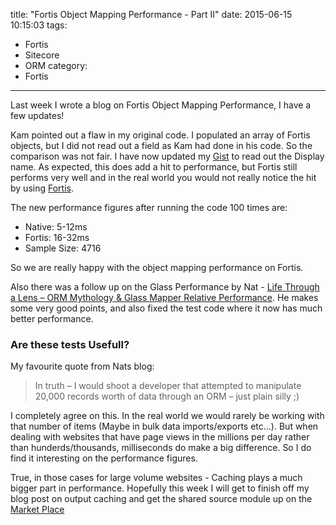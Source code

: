 title: "Fortis Object Mapping Performance - Part II"
date: 2015-06-15 10:15:03
tags:
- Fortis
- Sitecore
- ORM
category:
- Fortis
---

Last week I wrote a blog on Fortis Object Mapping Performance, I have a few updates!

Kam pointed out a flaw in my original code. I populated an array of Fortis objects, but I did not read out a field as Kam had done in his code. So the comparison was not fair. I have now updated my [Gist](https://gist.github.com/GuitarRich/7deb0f6eb689d8027c99) to read out the Display name. As expected, this does add a hit to performance, but Fortis still performs very well and in the real world you would not really notice the hit by using [Fortis](http://fortis.ws).

The new performance figures after running the code 100 times are:

* Native: 5-12ms
* Fortis: 16-32ms
* Sample Size: 4716

So we are really happy with the object mapping performance on Fortis.

Also there was a follow up on the Glass Performance by Nat - [Life Through a Lens – ORM Mythology & Glass Mapper Relative Performance](http://cardinalcore.co.uk/2015/06/15/life-through-a-lens-glass-mapper-relative-performance/). He makes some very good points, and also fixed the test code where it now has much better performance.

### Are these tests Usefull?
My favourite quote from Nats blog:

> In truth – I would shoot a developer that attempted to manipulate 20,000 records worth of data through an ORM – just plain silly ;)

I completely agree on this. In the real world we would rarely be working with that number of items (Maybe in bulk data imports/exports etc...). But when dealing with websites that have page views in the millions per day rather than hunderds/thousands, milliseconds do make a big difference. So I do find it interesting on the performance figures.

True, in those cases for large volume websites - Caching plays a much bigger part in performance. Hopefully this week I will get to finish off my blog post on output caching and get the shared source module up on the [Market Place](http://marketplace.sitecore.net)

 